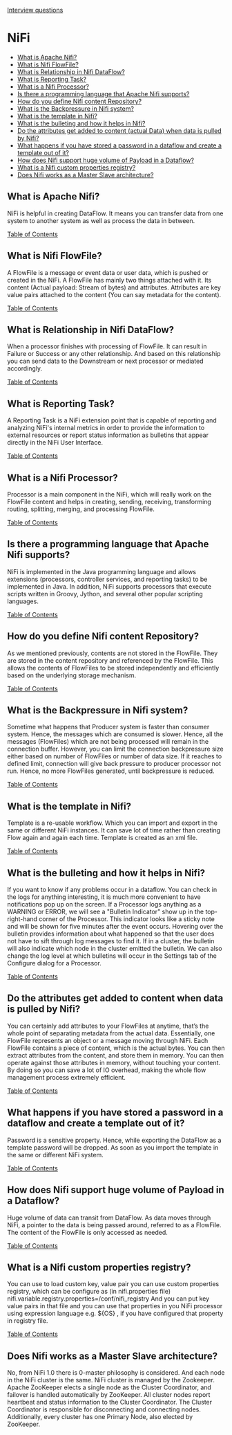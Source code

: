 [Interview questions](README.md)

# NiFi
+ [What is Apache Nifi?](#What-is-Apache-Nifi)
+ [What is Nifi FlowFile?](#What-is-Nifi-FlowFile)
+ [What is Relationship in Nifi DataFlow?](#What-is-Relationship-in-Nifi-DataFlow)
+ [What is Reporting Task?](#What-is-Reporting-Task)
+ [What is a Nifi Processor?](#What-is-a-Nifi-Processor)
+ [Is there a programming language that Apache Nifi supports?](#Is-there-a-programming-language-that-Apache-Nifi-supports)
+ [How do you define Nifi content Repository?](#How-do-you-define-Nifi-content-Repository)
+ [What is the Backpressure in Nifi system?](#What-is-the-Backpressure-in-Nifi-system)
+ [What is the template in Nifi?](#What-is-the-template-in-Nifi)
+ [What is the bulleting and how it helps in Nifi?](#What-is-the-bulleting-and-how-it-helps-in-Nifi)
+ [Do the attributes get added to content (actual Data) when data is pulled by Nifi?](#Do-the-attributes-get-added-to-content-when-data-is-pulled-by-Nifi)
+ [What happens if you have stored a password in a dataflow and create a template out of it?](#What-happens-if-you-have-stored-a-password-in-a-dataflow-and-create-a-template-out-of-it)
+ [How does Nifi support huge volume of Payload in a Dataflow?](#How-does-Nifi-support-huge-volume-of-Payload-in-a-Dataflow)
+ [What is a Nifi custom properties registry?](#What-is-a-Nifi-custom-properties-registry)
+ [Does Nifi works as a Master Slave architecture?](#Does-Nifi-works-as-a-Master-Slave-architecture)

## What is Apache Nifi?
NiFi is helpful in creating DataFlow. It means you can transfer data from one system to another system as well as process the data in between.

[Table of Contents](#NiFi)

## What is Nifi FlowFile?
A FlowFile is a message or event data or user data, which is pushed or created in the NiFi. A FlowFile has mainly two things attached with it. Its content (Actual payload: Stream of bytes) and attributes. Attributes are key value pairs attached to the content (You can say metadata for the content).

[Table of Contents](#NiFi)

## What is Relationship in Nifi DataFlow?
When a processor finishes with processing of FlowFile. It can result in Failure or Success or any other relationship. And based on this relationship you can send data to the Downstream or next processor or mediated accordingly.

[Table of Contents](#NiFi)

## What is Reporting Task?
A Reporting Task is a NiFi extension point that is capable of reporting and analyzing NiFi's internal metrics in order to provide the information to external resources or report status information as bulletins that appear directly in the NiFi User Interface.

[Table of Contents](#NiFi)

## What is a Nifi Processor?
Processor is a main component in the NiFi, which will really work on the FlowFile content and helps in creating, sending, receiving, transforming routing, splitting, merging, and processing FlowFile.

[Table of Contents](#NiFi)

## Is there a programming language that Apache Nifi supports?
NiFi is implemented in the Java programming language and allows extensions (processors, controller services, and reporting tasks) to be implemented in Java. In addition, NiFi supports processors that execute scripts written in Groovy, Jython, and several other popular scripting languages.

[Table of Contents](#NiFi)

## How do you define Nifi content Repository?
As we mentioned previously, contents are not stored in the FlowFile. They are stored in the content repository and referenced by the FlowFile. This allows the contents of FlowFiles to be stored independently and efficiently based on the underlying storage mechanism.

[Table of Contents](#NiFi)

## What is the Backpressure in Nifi system?
Sometime what happens that Producer system is faster than consumer system. Hence, the messages which are consumed is slower. Hence, all the messages (FlowFiles) which are not being processed will remain in the connection buffer. However, you can limit the connection backpressure size either based on number of FlowFiles or number of data size. If it reaches to defined limit, connection will give back pressure to producer processor not run. Hence, no more FlowFiles generated, until backpressure is reduced.

[Table of Contents](#NiFi)

## What is the template in Nifi?
Template is a re-usable workflow. Which you can import and export in the same or different NiFi instances. It can save lot of time rather than creating Flow again and again each time. Template is created as an xml file.

[Table of Contents](#NiFi)

## What is the bulleting and how it helps in Nifi?
If you want to know if any problems occur in a dataflow. You can check in the logs for anything interesting, it is much more convenient to have notifications pop up on the screen. If a Processor logs anything as a WARNING or ERROR, we will see a "Bulletin Indicator" show up in the top-right-hand corner of the Processor.
This indicator looks like a sticky note and will be shown for five minutes after the event occurs. Hovering over the bulletin provides information about what happened so that the user does not have to sift through log messages to find it. If in a cluster, the bulletin will also indicate which node in the cluster emitted the bulletin. We can also change the log level at which bulletins will occur in the Settings tab of the Configure dialog for a Processor.

[Table of Contents](#NiFi)

## Do the attributes get added to content when data is pulled by Nifi?
You can certainly add attributes to your FlowFiles at anytime, that’s the whole point of separating metadata from the actual data. Essentially, one FlowFile represents an object or a message moving through NiFi. Each FlowFile contains a piece of content, which is the actual bytes. You can then extract attributes from the content, and store them in memory. You can then operate against those attributes in memory, without touching your content. By doing so you can save a lot of IO overhead, making the whole flow management process extremely efficient.

[Table of Contents](#NiFi)

## What happens if you have stored a password in a dataflow and create a template out of it?
Password is a sensitive property. Hence, while exporting the DataFlow as a template password will be dropped. As soon as you import the template in the same or different NiFi system.

[Table of Contents](#NiFi)

## How does Nifi support huge volume of Payload in a Dataflow?
Huge volume of data can transit from DataFlow. As data moves through NiFi, a pointer to the data is being passed around, referred to as a FlowFile. The content of the FlowFile is only accessed as needed.

[Table of Contents](#NiFi)

## What is a Nifi custom properties registry?
You can use to load custom key, value pair you can use custom properties registry, which can be configure as (in nifi.properties file)
nifi.variable.registry.properties=/conf/nifi_registry
And you can put key value pairs in that file and you can use that properties in you NiFi processor using expression language e.g. ${OS} , if you have configured that property in registry file.

[Table of Contents](#NiFi)

## Does Nifi works as a Master Slave architecture?
No, from NiFi 1.0 there is 0-master philosophy is considered. And each node in the NiFi cluster is the same. NiFi cluster is managed by the Zookeeper. Apache ZooKeeper elects a single node as the Cluster Coordinator, and failover is handled automatically by ZooKeeper. All cluster nodes report heartbeat and status information to the Cluster Coordinator. The Cluster Coordinator is responsible for disconnecting and connecting nodes. Additionally, every cluster has one Primary Node, also elected by ZooKeeper.